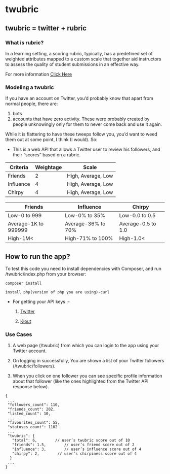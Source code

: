 # twubric

## twubric = twitter + rubric

### What is rubric?
In a learning setting, a scoring rubric, typically, has a predefined set of weighted attributes mapped to a custom scale that together aid instructors to assess the quality of student submissions in an effective way.

For more information [Click Here](http://www.brighthubeducation.com/student-assessment-tools/18251-letter-grading-vs-rubrics/)

### Modeling a twubric
If you have an account on Twitter, you’d probably know that apart from normal people, there are:

1. bots
2. accounts that have zero activity. These were probably created by people unknowingly only for them to never come back and use it again.

While it is flattering to have these tweeps follow you, you’d want to weed them out at some point, I think (I would). So:

  + This is a web API that allows a Twitter user to review his followers, and their “scores” based on a rubric.

Criteria | Weightage | Scale
------------ | ------------- | -------------
Friends | 2 | High, Average, Low
Influence | 4 | High, Average, Low
Chirpy | 4 | High, Average, Low

Friends | Influence | Chirpy
------------ | ------------- | -------------
Low-0 to 999 | Low-0% to 35% | Low-0.0 to 0.5
Average-1K to 999999 | Average-36% to 70% | Average-0.5 to 1.0
High-1M< | High-71% to 100% | High-1.0<

## How to run the app?
To test this code you need to install dependencies with Composer, and run /twubric/index.php from your browser:

```shell
composer install

install php(version of php you are using)-curl
```
* For getting your API keys :-

  1. [Twitter](https://dev.twitter.com/apps/new)
  
  2. [Klout](https://klout.com/login)
 
### Use Cases

1. A web page (/twubric) from which you can login to the app using your Twitter account.

2. On logging in successfully, You are shown a list of your Twitter followers (/twubric/followers).

3. When you click on one follower you can see specific profile information about that follower (like the ones highlighted from the Twitter API response below).

```
{
 ...
 "followers_count": 110,
 "friends_count": 202,
 "listed_count": 10,
 ...
 "favourites_count": 55,
 "statuses_count": 1102
 ...
 "twubric": {
   "total": 6,        // user’s twubric score out of 10
   "friends": 1.5,        // user’s friend score out of 2
   "influence": 3,        // user’s influence score out of 4
   "chirpy": 2,        // user’s chirpiness score out of 4
  }
 ...
}

```
